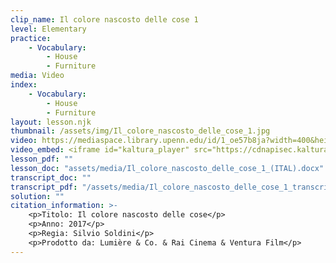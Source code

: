 ```yaml
---
clip_name: Il colore nascosto delle cose 1
level: Elementary
practice: 
    - Vocabulary: 
        - House
        - Furniture
media: Video
index: 
    - Vocabulary: 
        - House
        - Furniture
layout: lesson.njk
thumbnail: /assets/img/Il_colore_nascosto_delle_cose_1.jpg
video: https://mediaspace.library.upenn.edu/id/1_oe57b8ja?width=400&height=285&playerId=52628472
video_embed: <iframe id="kaltura_player" src="https://cdnapisec.kaltura.com/p/1147242/sp/114724200/embedIframeJs/uiconf_id/9757771/partner_id/1147242?iframeembed=true&playerId=kaltura_player&entry_id=1_oe57b8ja&flashvars[streamerType]=auto&amp;flashvars[localizationCode]=en&amp;flashvars[sideBarContainer.plugin]=true&amp;flashvars[sideBarContainer.position]=left&amp;flashvars[sideBarContainer.clickToClose]=true&amp;flashvars[chapters.plugin]=true&amp;flashvars[chapters.layout]=vertical&amp;flashvars[chapters.thumbnailRotator]=false&amp;flashvars[streamSelector.plugin]=true&amp;flashvars[EmbedPlayer.SpinnerTarget]=videoHolder&amp;flashvars[dualScreen.plugin]=true&amp;flashvars[Kaltura.addCrossoriginToIframe]=true&amp;&wid=1_bz8yjsdq" width="400" height="285" allowfullscreen webkitallowfullscreen mozAllowFullScreen allow="autoplay *; fullscreen *; encrypted-media *" sandbox="allow-downloads allow-forms allow-same-origin allow-scripts allow-top-navigation allow-pointer-lock allow-popups allow-modals allow-orientation-lock allow-popups-to-escape-sandbox allow-presentation allow-top-navigation-by-user-activation" frameborder="0" title="Il_colore_nascosto_delle_cose_1"></iframe>
lesson_pdf: ""
lesson_doc: "assets/media/Il_colore_nascosto_delle_cose_1_(ITAL).docx"
transcript_doc: ""
transcript_pdf: "/assets/media/Il_colore_nascosto_delle_cose_1_transcript_ITAL.pdf"
solution: ""
citation_information: >- 
    <p>Titolo: Il colore nascosto delle cose</p>
    <p>Anno: 2017</p>
    <p>Regia: Silvio Soldini</p>
    <p>Prodotto da: Lumière & Co. & Rai Cinema & Ventura Film</p>
---
```

